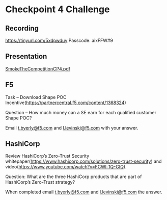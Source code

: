 # Checkpoint 4 Challenge

## Recording

https://tinyurl.com/5xdpwduy Passcode: aixFFW#9

## Presentation

[SmokeTheCompetitionCP4.pdf](https://github.com/F5ChannelSE/stc/blob/main/checkpoint4/SmokeTheCompetitionCP4%20-%20Final.pdf)

## F5

Task – Download Shape POC Incentive(https://partnercentral.f5.com/content/1368324)

Question – How much money can a SE earn for each qualified customer Shape POC?


Email t.byerly@f5.com and l.levinski@f5.com with your answer.

## HashiCorp

Review HashiCorp’s Zero-Trust Security whitepaper(https://www.hashicorp.com/solutions/zero-trust-security) and video(https://www.youtube.com/watch?v=FCWl-1Q-GIQ).
 
Question:  What are the three HashiCorp products that are part of HashiCorp’s Zero-Trust strategy?



When completed email t.byerly@f5.com and l.levinski@f5.com the answer.
